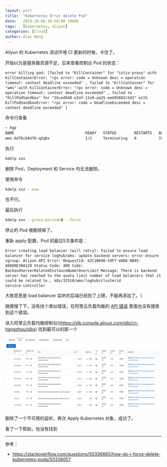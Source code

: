 ```yaml
---
layout: post
title:  "Kubernetes Error delete Pod"
date:   2019-10-08 10:58:00 +0000
tags:   [kubernetes, aliyun]
categories: [Cloud]
author: Alan Wang
---
```


Aliyun 的 Kubernetes 测试环境 CI 更新的时候，卡住了。 

开始以为是服务器资源不足，后来查看控制台 Pod 的状态：
```
error killing pod: [failed to "KillContainer" for "istio-proxy" with KillContainerError: "rpc error: code = Unknown desc = operation timeout: context deadline exceeded" , failed to "KillContainer" for "wms" with KillContainerError: "rpc error: code = Unknown desc = operation timeout: context deadline exceeded" , failed to "KillPodSandbox" for "35ced948-e3af-11e9-aa25-eed95802c543" with KillPodSandboxError: "rpc error: code = DeadlineExceeded desc = context deadline exceeded" ]
```

命令行查看

```sh
~ kgp
NAME                                READY   STATUS        RESTARTS   AGE
wms-6d7bcb44f6-q2qbx                1/2     Terminating   0          7d10h
```

执行
```sh
kdelp xxx
```
删除 Pod，Deployment 和 Service 均无法删除。
 
使用命令
```sh
kdelp xxx --now
```
也不行。

最后执行 
```sh
kdelp xxx --grace-period=0 --force
```

停止的 Pod 被删除掉了。


重新 apply 配置，Pod 的最后5次事件是：

```
Error creating load balancer (will retry): failed to ensure load balancer for service loghub/wms: update backend servers: error ensure vgroup: Aliyun API Error: RequestId: 62C1B690-59F7-46B4-8B45-46080E30A129 Status Code: 400 Code: BackendServerRelatedInstanceNumerOverLimit Message: There is backend server has reached to the quota limit number of load balancers that it could be related to.. k8s/32510/wms/loghub/clusterid
service-controller
```

大致意思是 load balancer 监听的后端已经到了上限，不能再添加了。（

随便搜了下，没有找个类似错误，在阿里云负载均衡的 [API 错误](https://error-center.alibabacloud.com/status/product/Slb) 里面也没有搜索到这个错误。

进入阿里云负载均衡控制台](https://slb.console.aliyun.com/slb/cn-hangzhou/slbs) 找到最可以的那一个

![](/assets/images/2019-10-08-k8s-error-delete-pod/aliyun-lbs-listeners.png)

删除了一个不可用的监听，再次 Apply Kubernetes 对象，成功了。


看了一下帮助，也没有找到


---

参考：

- https://stackoverflow.com/questions/50336665/how-do-i-force-delete-kubernetes-pods/50338057



